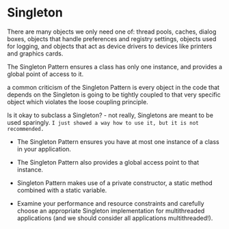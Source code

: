 # Singleton

There are many objects we only need one of: thread pools, caches, dialog boxes, objects that handle preferences and registry settings, objects used for logging, and objects that act as device drivers to devices like printers and graphics cards.

The Singleton Pattern ensures a class has only one instance, and provides a global point of access to it.

a common criticism of the Singleton Pattern is every object in the code that depends on the Singleton is going to be tightly coupled to that very specific object which violates the loose coupling principle. 

Is it okay to subclass a Singleton? - not really, Singletons are meant to be used sparingly. `I just showed a way how to use it, but it is not recommended. `


* The Singleton Pattern ensures you have at most one instance of a class in your application.

* The Singleton Pattern also provides a global access point to that instance.

* Singleton Pattern makes use of a private constructor, a static method combined with a static variable.

* Examine your performance and resource constraints and carefully choose an appropriate Singleton implementation for multithreaded applications (and we should consider all applications multithreaded!).